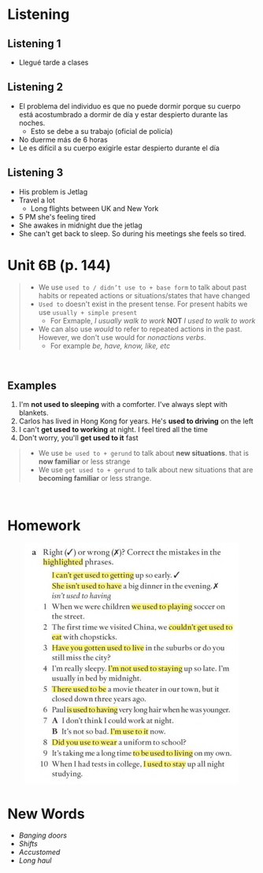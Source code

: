 # Listening

## Listening 1
- Llegué tarde a clases 

## Listening 2
- El problema del individuo es que no puede dormir porque su cuerpo está acostumbrado a dormir de día y estar despierto durante las noches.
  - Esto se debe a su trabajo (oficial de policía)
- No duerme más de 6 horas
- Le es difícil a su cuerpo exigirle estar despierto durante el día

## Listening 3
- His problem is Jetlag
- Travel a lot
  - Long flights between UK and New York
- 5 PM she's feeling tired
- She awakes in midnight due the jetlag
- She can't get back to sleep. So during his meetings she feels so tired.

# Unit 6B (p. 144)

> - We use ``used to / didn’t use to + base form`` to talk about past habits or repeated actions or situations/states that have changed
> - `Used to` doesn't exist in the present tense. For present habits we use `usually + simple present`
>   - For Exmaple, *I usually walk to work* **NOT** *I used to walk to work*
> - We can also use *would* to refer to repeated actions in the past. However, we don't use would for *nonactions verbs*.
>   - For example *be, have, know, like, etc*



<br>

## Examples

1) I'm **not used to sleeping** with a comforter. I've always slept with blankets.
2) Carlos has lived in Hong Kong for years. He's **used to driving** on the left
3) I can't **get used to working** at night. I feel tired all the time
4) Don't worry, you'll **get used to it** fast

> - We use `be used to + gerund` to talk about **new situations**. that is **now familiar** or less strange
> - We use `get used to + gerund` to talk about new situations that are **becoming familiar** or less strange.

<br>

# Homework

<p style="text-align: center">
    <img src="../img/2022-03-30 110843.png">
</p>


# New Words
- *Banging doors*
- *Shifts*
- *Accustomed*
- *Long haul*